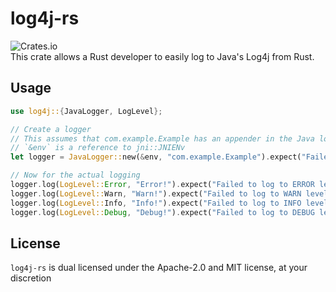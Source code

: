 # log4j-rs
![Crates.io](https://img.shields.io/crates/v/log4j?style=flat)  
This crate allows a Rust developer to easily log to Java's Log4j from Rust.

## Usage
```rs
use log4j::{JavaLogger, LogLevel};

// Create a logger
// This assumes that com.example.Example has an appender in the Java log4j configuration.
// `&env` is a reference to jni::JNIENv
let logger = JavaLogger::new(&env, "com.example.Example").expect("Failed to create JavaLogger");

// Now for the actual logging
logger.log(LogLevel::Error, "Error!").expect("Failed to log to ERROR level");
logger.log(LogLevel::Warn, "Warn!").expect("Failed to log to WARN level");
logger.log(LogLevel::Info, "Info!").expect("Failed to log to INFO level");
logger.log(LogLevel::Debug, "Debug!").expect("Failed to log to DEBUG level");
```

## License
`log4j-rs` is dual licensed under the Apache-2.0 and MIT license, at your discretion

